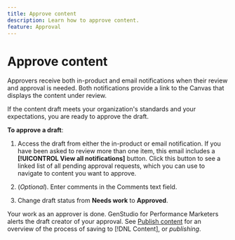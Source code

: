 ```yaml
---
title: Approve content
description: Learn how to approve content.
feature: Approval
---
```


# Approve content

Approvers receive both in-product and email notifications when their review and approval is needed. Both notifications provide a link to the Canvas that displays the content under review. 

If the content draft meets your organization's standards and your expectations, you are ready to approve the draft. 

**To approve a draft**:

1. Access the draft from either the in-product or email notification. If you have been asked to review more than one item, this email includes a **[!UICONTROL View all notifications]** button. Click this button to see a linked list of all pending approval requests, which you can use to navigate to content you want to approve.

1. (_Optional_). Enter comments in the Comments text field.

1. Change draft status from **Needs work** to **Approved**. 

Your work as an approver is done. GenStudio for Performance Marketers alerts the draft creator of your approval. See [Publish content](./publish-content.md) for an overview of the process of saving to [!DNL Content], or _publishing_.
  
